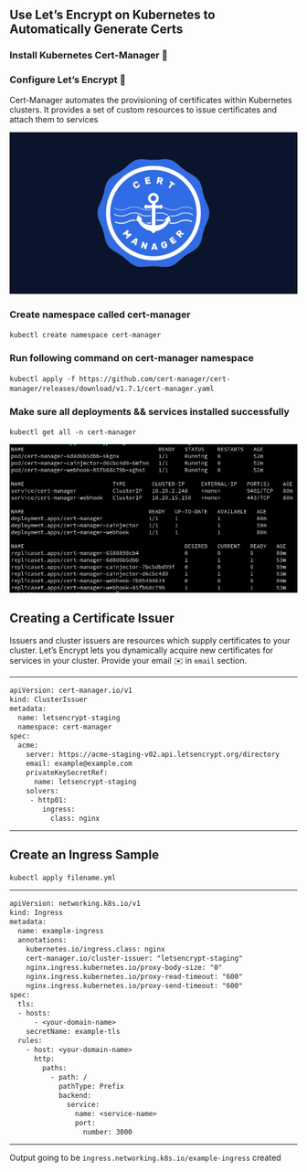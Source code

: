 ## Use Let’s Encrypt on Kubernetes to Automatically Generate Certs

### Install Kubernetes Cert-Manager 🚀
### Configure Let’s Encrypt 🔐

Cert-Manager automates the provisioning of certificates within Kubernetes clusters. It provides a set of custom resources to issue certificates and attach them to services 

![cert-manager](./images/cert-manager.webp)


### Create namespace called cert-manager

`kubectl create namespace cert-manager`

### Run following command on cert-manager namespace

`kubectl apply -f https://github.com/cert-manager/cert-manager/releases/download/v1.7.1/cert-manager.yaml`

### Make sure all deployments && services installed successfully 

`kubectl get all -n cert-manager`

![all](./images/cert.jpg)

## Creating a Certificate Issuer

Issuers and cluster issuers are resources which supply certificates to your cluster. Let’s Encrypt lets you dynamically acquire new certificates for services in your cluster. Provide your email ✉️ in `email` section.

-----------
    apiVersion: cert-manager.io/v1
    kind: ClusterIssuer
    metadata:
      name: letsencrypt-staging
      namespace: cert-manager
    spec:
      acme:
        server: https://acme-staging-v02.api.letsencrypt.org/directory
        email: example@example.com
        privateKeySecretRef:
          name: letsencrypt-staging
        solvers:
         - http01:
            ingress:
              class: nginx
-----------

## Create an Ingress Sample 

`kubectl apply filename.yml`

-----------
    apiVersion: networking.k8s.io/v1
    kind: Ingress
    metadata:
      name: example-ingress
      annotations:
        kubernetes.io/ingress.class: nginx
        cert-manager.io/cluster-issuer: "letsencrypt-staging"
        nginx.ingress.kubernetes.io/proxy-body-size: "0"
        nginx.ingress.kubernetes.io/proxy-read-timeout: "600"
        nginx.ingress.kubernetes.io/proxy-send-timeout: "600"
    spec:
      tls:
      - hosts:
          - <your-domain-name>
        secretName: example-tls
      rules:
        - host: <your-domain-name>
          http:
            paths:
              - path: /
                pathType: Prefix
                backend:
                  service:
                    name: <service-name>
                    port:
                      number: 3000

-----------
Output going to be
`ingress.networking.k8s.io/example-ingress` created

